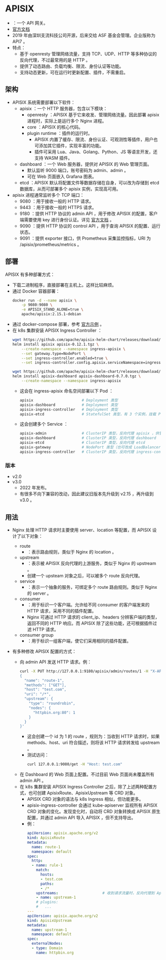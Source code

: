 # APISIX

- ：一个 API 网关。
- [官方文档](https://apisix.apache.org/docs/)
- 2019 年由深圳支流科技公司开源，后来交给 ASF 基金会管理。企业版称为 API7 。
- 特点：
  - 基于 openresty 管理网络流量，支持 TCP、UDP、HTTP 等多种协议的反向代理，不过最常用的是 HTTP 。
  - 提供了动态路由、负载均衡、限流、身份认证等功能。
  - 支持动态更新，可在运行时更新配置、插件，不需重启。

## 架构

- APISIX 系统需要部署以下软件：
  - apisix ：一个 HTTP 服务器，包含以下模块：
    - openresty ：APISIX 基于它来收发、管理网络流量。因此部署 apisix 进程时，实际上是运行多个 Nginx 进程。
    - core ：APISIX 的核心代码。
    - plugin runtime ：插件的运行时。
      - APISIX 内置了缓存、限流、身份认证、可观测性等插件，用户也可添加其它插件，实现丰富的功能。
      - 插件可采用 Lua、Java、Golang、Python、JS 等语言开发，还支持 WASM 插件。
  - dashboard ：一个 Web 服务器，提供对 APISIX 的 Web 管理页面。
    - 默认监听 9000 端口，账号密码为 admin、admin 。
    - 可在 Web 页面嵌入 Grafana 图表。
  - etcd ：APISIX 默认将配置文件等数据存储在自身，可以改为存储到 etcd 数据库，从而可部署多个 apisix 实例，实现高可用。
- apisix 进程通常监听多个 TCP 端口：
  - 9080 ：用于接收一般的 HTTP 请求。
  - 9443 ：用于接收一般的 HTTPS 请求。
  - 9180 ：提供 HTTP 协议的 admin API ，用于修改 APISIX 的配置，客户端需要使用 key 进行身份认证。详见 [官方文档](https://apisix.apache.org/docs/apisix/admin-api/) 。
  - 9090 ：提供 HTTP 协议的 control API ，用于查询 APISIX 的配置、运行状态。
  - 9091 ：提供 exporter 接口，供 Prometheus 采集监控指标，URI 为 /apisix/prometheus/metrics 。

## 部署

APISIX 有多种部署方式：
- 下载二进制程序，直接部署在主机上。这样比较麻烦。
- 通过 Docker 容器部署：
  ```sh
  docker run -d --name apisix \
      -p 9080:9080 \
      -e APISIX_STAND_ALONE=true \
      apache/apisix:2.15.1-debian
  ```
- 通过 docker-compose 部署，参考 [官方示例](https://github.com/apache/apisix-docker/blob/master/example/docker-compose.yml) 。
- 在 k8s 集群安装 APISIX Ingress Controller ：
  ```sh
  wget https://github.com/apache/apisix-helm-chart/releases/download/apisix-0.12.1/apisix-0.12.1.tgz
  helm install apisix apisix-0.12.1.tgz \
      --create-namespace --namespace ingress-apisix \
      --set gateway.type=NodePort \
      --set ingress-controller.enabled=true \
      --set ingress-controller.config.apisix.serviceNamespace=ingress-apisix

  wget https://github.com/apache/apisix-helm-chart/releases/download/apisix-dashboard-0.7.0/apisix-dashboard-0.7.0.tgz
  helm install apisix-dashboard apisix-dashboard-0.7.0.tgz \
      --create-namespace --namespace ingress-apisix
  ```
  - 这会在 ingress-apisix 命名空间部署以下 Pod ：
    ```sh
    apisix                      # Deployment 类型
    apisix-dashboard            # Deployment 类型
    apisix-ingress-controller   # Deployment 类型
    apisix-etcd                 # StatefulSet 类型，有 3 个实例，挂载 PVC 。如果当前 k8s 不支持 PVC ，则可改为其它类型的 volume
    ```
  - 这会创建多个 Service ：
    ```sh
    apisix-admin                # ClusterIP 类型，反向代理 apisix ，供管理员调用 admin API
    apisix-dashboard            # ClusterIP 类型，反向代理 dashboard
    apisix-etcd                 # ClusterIP 类型，反向代理 etcd
    apisix-gateway              # NodePort 类型（也可改成 LoadBalancer 类型），反向代理 apisix ，供一般客户端访问
    apisix-ingress-controller   # ClusterIP 类型，反向代理 ingress-controller
    ```

### 版本

- v2.0
- v3.0
  - 2022 年发布。
  - 有很多不向下兼容的改动，因此建议旧版本先升级到 v2.15 ，再升级到 v3.0 。

## 用法

- Nginx 处理 HTTP 请求时主要使用 server、location 等配置，而 APISIX 设计了以下对象：
  - route
    - ：表示路由规则，类似于 Nginx 的 location 。
  - upstream
    - ：表示被 APISIX 反向代理的上游服务，类似于 Nginx 的 upstream 。
    - 创建一个 upsteam 对象之后，可以被多个 route 反向代理。
  - service
    - ：表示一个抽象的服务，可绑定多个 route 路由规则。类似于 Nginx 的 server 。
  - consumer
    - ：用于标识一个客户端。允许给不同 consumer 的客户端发来的 HTTP 请求，采用不同的插件配置。
    - Nginx 可通过 HTTP 请求的 client_ip、headers 分辨客户端的类型，返回不同的 HTTP 响应。而 APISIX 除了这些功能，还可根据插件过滤 HTTP 请求。
  - consumer group
    - ：用于标识一组客户端，使它们采用相同的插件配置。

- 有多种修改 APISIX 配置的方式：
  - 向 admin API 发送 HTTP 请求。例：
    ```sh
    curl -X PUT http://127.0.0.1:9180/apisix/admin/routes/1 -H "X-API-KEY: edd1c9f034335f136f87ad84b625c8f1" -d '
    {
      "name": "route-1",
      "methods": ["GET"],
      "host": "test.com",
      "uri": "/*",
      "upstream": {
        "type": "roundrobin",
        "nodes": {
          "httpbin.org:80": 1
        }
      }
    }'
    ```
    - 这会创建一个 id 为 1 的 route ，规则为：当收到 HTTP 请求时，如果 methods、host、uri 符合描述，则将该 HTTP 请求转发给 upstream 。
    - 测试访问：
      ```sh
      curl 127.0.0.1:9080/get -H "Host: test.com"
      ```
  - 在 Dashboard 的 Web 页面上配置。不过目前 Web 页面尚未覆盖所有 admin API 。
  - 在 k8s 集群安装 APISIX Ingress Controller 之后，除了上述两种配置方式，也可创建 ApisixRoute、ApisixUpstream 等 CRD 对象。
    - APISIX CRD 对象的语法与 k8s Ingress 相似，但功能更多。
    - apisix-ingress-controller 会通过 kube-apiserver 监视所有 APISIX CRD 对象的变化。发现变化时，自动将 CRD 对象转换成 APISIX 原生配置，并通过 admin API 导入 APISIX ，但不支持导出。
    - 例：
      ```yml
      apiVersion: apisix.apache.org/v2
      kind: ApisixRoute
      metadata:
        name: route-1
        namespace: default
      spec:
        http:
        - name: rule-1
          match:
            hosts:
            - test.com
            paths:
            - /*
          upstreams:                    # 收到请求流量时，反向代理到 ApisixUpstream
          - name: upstream-1
          # plugins:
          #   ...
      ---
      apiVersion: apisix.apache.org/v2
      kind: ApisixUpstream
      metadata:
        name: upstream-1
        namespace: default
      spec:
        externalNodes:
        - type: Domain
          name: httpbin.org
      ```
